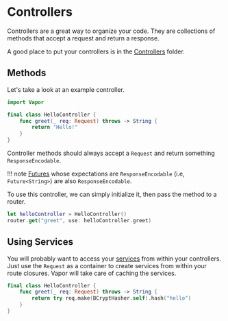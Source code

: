 # Controllers

Controllers are a great way to organize your code. They are collections of methods that accept a request and return a response.

A good place to put your controllers is in the [Controllers](structure.md#controllers) folder.

## Methods

Let's take a look at an example controller.

```swift
import Vapor

final class HelloController {
	func greet(_ req: Request) throws -> String {
		return "Hello!"
	}
}
```

Controller methods should always accept a `Request` and return something `ResponseEncodable`. 

!!! note
    [Futures](futures.md) whose expectations are `ResponseEncodable` (i.e, `Future<String>`) are also `ResponseEncodable`.

To use this controller, we can simply initialize it, then pass the method to a router.

```swift
let helloController = HelloController()
router.get("greet", use: helloController.greet)
```

## Using Services

You will probably want to access your [services](services.md) from within your controllers. Just use the `Request` as a container to create services from within your route closures. Vapor will take care of caching the services.

```swift
final class HelloController {
	func greet(_ req: Request) throws -> String {
		return try req.make(BCryptHasher.self).hash("hello")
	}
}
```
